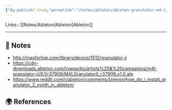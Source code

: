 ```yaml
---
{"dg-publish":true,"permalink":"/notes/ableton/ableton-granulator-m4-l/","tags":["type/note"]}
---
```


Links:: [[Notes/Ableton/Ableton\|Ableton]]

---
## 📝 Notes


- http://maxforlive.com/library/device/1512/granulator-ii
- https://cdn-downloads.ableton.com/livepacks/artists%20&%20campaigns/m4l-granulator-ii/9.1/r37909/M4LGranulatorII_r37909_v1.0.alp
- https://www.reddit.com/r/ableton/comments/lzmnxn/how_do_i_install_granulator_2_synth_in_ableton/


## 🌍 References

